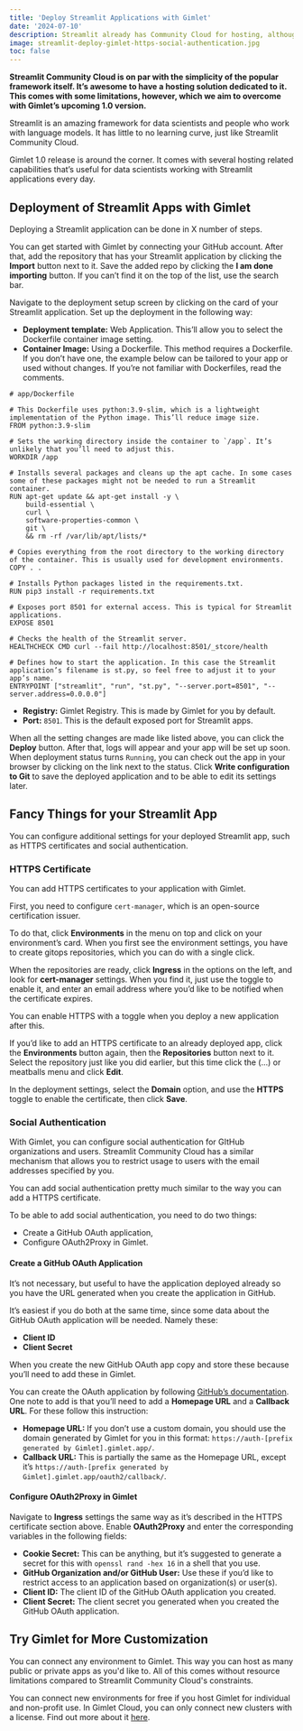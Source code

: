```yaml
---
title: 'Deploy Streamlit Applications with Gimlet'
date: '2024-07-10'
description: Streamlit already has Community Cloud for hosting, although it has limitations. Here's how you can have an extended hosting experience with Gimlet.
image: streamlit-deploy-gimlet-https-social-authentication.jpg
toc: false
---
```


**Streamlit Community Cloud is on par with the simplicity of the popular framework itself. It’s awesome to have a hosting solution dedicated to it. This comes with some limitations, however, which we aim to overcome with Gimlet’s upcoming 1.0 version.**

Streamlit is an amazing framework for data scientists and people who work with language models. It has little to no learning curve, just like Streamlit Community Cloud.

Gimlet 1.0 release is around the corner. It comes with several hosting related capabilities that’s useful for data scientists working with Streamlit applications every day.

## Deployment of Streamlit Apps with Gimlet

Deploying a Streamlit application can be done in X number of steps.

You can get started with Gimlet by connecting your GitHub account. After that, add the repository that has your Streamlit application by clicking the **Import** button next to it. Save the added repo by clicking the **I am done importing** button. If you can’t find it on the top of the list, use the search bar.

Navigate to the deployment setup screen by clicking on the card of your Streamlit application. Set up the deployment in the following way:

- **Deployment template:** Web Application. This’ll allow you to select the Dockerfile container image setting.
- **Container Image:** Using a Dockerfile. This method requires a Dockerfile. If you don’t have one, the example below can be tailored to your app or used without changes. If you’re not familiar with Dockerfiles, read the comments.

```
# app/Dockerfile

# This Dockerfile uses python:3.9-slim, which is a lightweight implementation of the Python image. This’ll reduce image size.
FROM python:3.9-slim

# Sets the working directory inside the container to `/app`. It’s unlikely that you’ll need to adjust this.
WORKDIR /app

# Installs several packages and cleans up the apt cache. In some cases some of these packages might not be needed to run a Streamlit container.
RUN apt-get update && apt-get install -y \
    build-essential \
    curl \
    software-properties-common \
    git \
    && rm -rf /var/lib/apt/lists/*

# Copies everything from the root directory to the working directory of the container. This is usually used for development environments.
COPY . .

# Installs Python packages listed in the requirements.txt.
RUN pip3 install -r requirements.txt

# Exposes port 8501 for external access. This is typical for Streamlit applications.
EXPOSE 8501

# Checks the health of the Streamlit server.
HEALTHCHECK CMD curl --fail http://localhost:8501/_stcore/health

# Defines how to start the application. In this case the Streamlit application’s filename is st.py, so feel free to adjust it to your app’s name.
ENTRYPOINT ["streamlit", "run", "st.py", "--server.port=8501", "--server.address=0.0.0.0"]
```

- **Registry:** Gimlet Registry. This is made by Gimlet for you by default.
- **Port:** `8501`. This is the default exposed port for Streamlit apps.

When all the setting changes are made like listed above, you can click the **Deploy** button. After that, logs will appear and your app will be set up soon. When deployment status turns `Running`, you can check out the app in your browser by clicking on the link next to the status. Click **Write configuration to Git** to save the deployed application and to be able to edit its settings later.

## Fancy Things for your Streamlit App

You can configure additional settings for your deployed Streamlit app, such as HTTPS certificates and social authentication.

### HTTPS Certificate

You can add HTTPS certificates to your application with Gimlet.

First, you need to configure `cert-manager`, which is an open-source certification issuer.

To do that, click **Environments** in the menu on top and click on your environment’s card. When you first see the environment settings, you have to create gitops repositories, which you can do with a single click.

When the repositories are ready, click **Ingress** in the options on the left, and look for **cert-manager** settings. When you find it, just use the toggle to enable it, and enter an email address where you’d like to be notified when the certificate expires.

You can enable HTTPS with a toggle when you deploy a new application after this.

If you’d like to add an HTTPS certificate to an already deployed app, click the **Environments** button again, then the **Repositories** button next to it. Select the repository just like you did earlier, but this time click the (...) or meatballs menu and click **Edit**.

In the deployment settings, select the **Domain** option, and use the **HTTPS** toggle to enable the certificate, then click **Save**.

### Social Authentication

With Gimlet, you can configure social authentication for GItHub organizations and users. Streamlit Community Cloud has a similar mechanism that allows you to restrict usage to users with the email addresses specified by you.

You can add social authentication pretty much similar to the way you can add a HTTPS certificate.

To be able to add social authentication, you need to do two things:
- Create a GitHub OAuth application,
- Configure OAuth2Proxy in Gimlet.

#### Create a GitHub OAuth Application

It’s not necessary, but useful to have the application deployed already so you have the URL generated when you create the application in GitHub.

It’s easiest if you do both at the same time, since some data about the GitHub OAuth application will be needed. Namely these:
- **Client ID**
- **Client Secret**

When you create the new GitHub OAuth app copy and store these because you’ll need to add these in Gimlet.

You can create the OAuth application by following [GitHub’s documentation](https://docs.github.com/en/apps/oauth-apps/building-oauth-apps/creating-an-oauth-app). One note to add is that you’ll need to add a **Homepage URL** and a **Callback URL**. For these follow this instruction:

- **Homepage URL:** If you don’t use a custom domain, you should use the domain generated by Gimlet for you in this format: `https://auth-[prefix generated by Gimlet].gimlet.app/`.
- **Callback URL:** This is partially the same as the Homepage URL, except it’s `https://auth-[prefix generated by Gimlet].gimlet.app/oauth2/callback/`.

#### Configure OAuth2Proxy in Gimlet

Navigate to **Ingress** settings the same way as it’s described in the HTTPS certificate section above. Enable **OAuth2Proxy** and enter the corresponding variables in the following fields:

- **Cookie Secret:** This can be anything, but it’s suggested to generate a secret for this with `openssl rand -hex 16` in a shell that you use.
- **GitHub Organization and/or GitHub User:** Use these if you’d like to restrict access to an application based on organization(s) or user(s).
- **Client ID:** The client ID of the GitHub OAuth application you created.
- **Client Secret:** The client secret you generated when you created the GitHub OAuth application.

## Try Gimlet for More Customization

You can connect any environment to Gimlet. This way you can host as many public or private apps as you'd like to. All of this comes without resource limitations compared to Streamlit Community Cloud's constraints.

You can connect new environments for free if you host Gimlet for individual and non-profit use. In Gimlet Cloud, you can only connect new clusters with a license. Find out more about it [here](https://gimlet.io/pricing).
